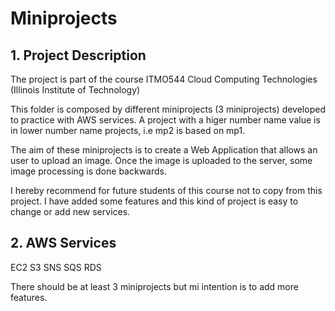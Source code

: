 # Miniprojects

## 1. Project Description
The project is part of the course ITMO544 Cloud Computing Technologies (Illinois Institute of Technology)

This folder is composed by different miniprojects (3 miniprojects) developed to practice with AWS services. A project with a higer number name value is in lower number name projects, i.e mp2 is based on mp1.

The aim of these miniprojects is to create a Web Application that allows an user to upload an image. Once the image is uploaded to the server, some image processing is done backwards.

I hereby recommend for future students of this course not to copy from this project. I have added some features and this kind of project is easy to change or add new services.

## 2. AWS Services
EC2
S3
SNS
SQS
RDS

There should be at least 3 miniprojects but mi intention is to add more features.